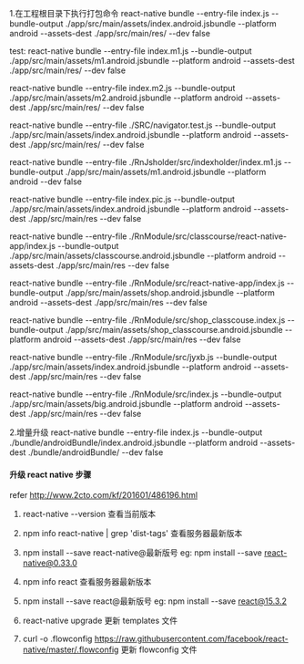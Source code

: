 
1.在工程根目录下执行打包命令
react-native bundle --entry-file index.js --bundle-output ./app/src/main/assets/index.android.jsbundle --platform android --assets-dest ./app/src/main/res/ --dev false


test:
react-native bundle --entry-file index.m1.js --bundle-output ./app/src/main/assets/m1.android.jsbundle --platform android --assets-dest ./app/src/main/res/ --dev false

react-native bundle --entry-file index.m2.js --bundle-output ./app/src/main/assets/m2.android.jsbundle --platform android --assets-dest ./app/src/main/res/ --dev false

react-native bundle --entry-file ./SRC/navigator.test.js --bundle-output ./app/src/main/assets/index.android.jsbundle --platform android --assets-dest ./app/src/main/res/ --dev false

react-native bundle --entry-file ./RnJsholder/src/indexholder/index.m1.js --bundle-output ./app/src/main/assets/m1.android.jsbundle --platform android --dev false


react-native bundle --entry-file index.pic.js --bundle-output ./app/src/main/assets/index.android.jsbundle --platform android --assets-dest ./app/src/main/res --dev false


react-native bundle --entry-file ./RnModule/src/classcourse/react-native-app/index.js --bundle-output ./app/src/main/assets/classcourse.android.jsbundle --platform android --assets-dest ./app/src/main/res --dev false


react-native bundle --entry-file ./RnModule/src/react-native-app/index.js --bundle-output ./app/src/main/assets/shop.android.jsbundle --platform android --assets-dest ./app/src/main/res --dev false


react-native bundle --entry-file ./RnModule/src/shop_classcouse.index.js --bundle-output ./app/src/main/assets/shop_classcourse.android.jsbundle --platform android --assets-dest ./app/src/main/res --dev false


react-native bundle --entry-file ./RnModule/src/jyxb.js --bundle-output ./app/src/main/assets/index.android.jsbundle --platform android --assets-dest ./app/src/main/res --dev false


react-native bundle --entry-file ./RnModule/src/index.js  --bundle-output ./app/src/main/assets/big.android.jsbundle --platform android --assets-dest ./app/src/main/res --dev false


2.增量升级
react-native bundle --entry-file index.js --bundle-output ./bundle/androidBundle/index.android.jsbundle --platform android --assets-dest ./bundle/androidBundle/ --dev false


#### 升级 react native 步骤 ####
refer http://www.2cto.com/kf/201601/486196.html

1. react-native --version  查看当前版本

2. npm info react-native | grep 'dist-tags'  查看服务器最新版本
3. npm install --save react-native@最新版号   eg: npm install --save react-native@0.33.0

4. npm info react  查看服务器最新版本
5. npm install --save react@最新版号   eg: npm install --save react@15.3.2

5. react-native upgrade  更新 templates 文件
6. curl -o .flowconfig https://raw.githubusercontent.com/facebook/react-native/master/.flowconfig 更新 flowconfig 文件
